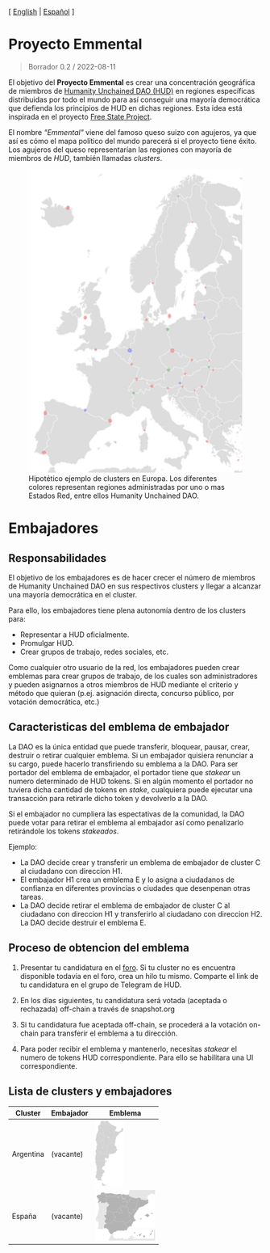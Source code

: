 [ [English](README.md) | [Español](README_ES.md) ]

# Proyecto Emmental

> Borrador 0.2 / 2022-08-11

El objetivo del **Proyecto Emmental** es crear una concentración geográfica de miembros de [Humanity Unchained DAO (HUD)](https://humanityunchained.org) en regiones específicas distribuidas por todo el mundo para así conseguir una mayoría democrática que defienda los principios de HUD en dichas regiones. Esta idea está inspirada en el proyecto [Free State Project](https://es.wikipedia.org/wiki/Free_State_Project).

El nombre *"Emmental"* viene del famoso queso suizo con agujeros, ya que así es cómo el mapa político del mundo parecerá si el proyecto tiene éxito. Los agujeros del queso representarían las regiones con mayoría de miembros de *HUD*, también llamadas *clusters*.

<figure>
<img src="assets/img/europe.png" height="600px"/>
 <figcaption>
Hipotético ejemplo de clusters en Europa. Los diferentes colores representan regiones administradas por uno o mas Estados Red, entre ellos Humanity Unchained DAO.
</figcaption>
</figure>

# Embajadores

## Responsabilidades

El objetivo de los embajadores es de hacer crecer el número de miembros de Humanity Unchained DAO en sus respectivos clusters y llegar a alcanzar una mayoría democrática en el cluster.

Para ello, los embajadores tiene plena autonomía dentro de los clusters para:

- Representar a HUD oficialmente.
- Promulgar HUD.
- Crear grupos de trabajo, redes sociales, etc.

Como cualquier otro usuario de la red, los embajadores pueden crear emblemas para crear grupos de trabajo, de los cuales son administradores y pueden asignarnos a otros miembros de HUD mediante el criterio y método que quieran (p.ej. asignación directa, concurso público, por votación democrática, etc.)


## Caracteristicas del emblema de embajador

La DAO es la única entidad que puede transferir, bloquear, pausar, crear, destruir o retirar cualquier emblema. Si un embajador quisiera renunciar a su cargo, puede hacerlo transfiriendo su emblema a la DAO. Para ser portador del emblema de embajador, el portador tiene que *stakear* un numero determinado de HUD tokens. Si en algún momento el portador no tuviera dicha cantidad de tokens en *stake*, cualquiera puede ejecutar una transacción para retirarle dicho token y devolverlo a la DAO.

Si el embajador no cumpliera las espectativas de la comunidad, la DAO puede votar para retirar el emblema al embajador así como penalizarlo retirándole los tokens *stakeados*.

Ejemplo:

- La DAO decide crear y transferir un emblema de embajador de cluster C al ciudadano con direccion H1.
- El embajador H1 crea un emblema E y lo asigna a ciudadanos de confianza en diferentes provincias o ciudades que desenpenan otras tareas.
- La DAO decide retirar el emblema de embajador de cluster C al ciudadano con direccion H1 y transferirlo al ciudadano con direccion H2. La DAO decide destruir el emblema E.


## Proceso de obtencion del emblema

1. Presentar tu candidatura en el [foro](https://forum.humanityunchained.org/c/role-introductions). Si tu cluster no es encuentra disponible todavía en el foro, crea un hilo tu mismo. Comparte el link de tu candidatura en el grupo de Telegram de HUD.

2. En los días siguientes, tu candidatura será votada (aceptada o rechazada) off-chain a través de snapshot.org

3. Si tu candidatura fue aceptada off-chain, se procederá a la votación on-chain para transferir el emblema a tu dirección.

4. Para poder recibir el emblema y mantenerlo, necesitas *stakear* el numero de tokens HUD correspondiente. Para ello se habilitara una UI correspondiente.


## Lista de clusters y embajadores

|Cluster|Embajador|Emblema|
| --- | --- | --- |
| Argentina | (vacante) | <img src="assets/img/ARG.png" height="130px"/> |
| España | (vacante) | <img src="assets/img/ESP.png" height="100px"/> |



